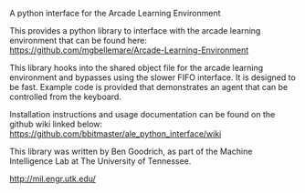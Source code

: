A python interface for the Arcade Learning Environment

This provides a python library to interface with the arcade learning environment that can be found here:
https://github.com/mgbellemare/Arcade-Learning-Environment


This library hooks into the shared object file for the arcade learning environment and bypasses using the slower FIFO interface.
It is designed to be fast. Example code is provided that demonstrates an agent that can be controlled from the keyboard.

Installation instructions and usage documentation can be found on the github wiki linked below:
https://github.com/bbitmaster/ale_python_interface/wiki

This library was written by Ben Goodrich, as part of the Machine Intelligence Lab at The University of Tennessee.

http://mil.engr.utk.edu/
